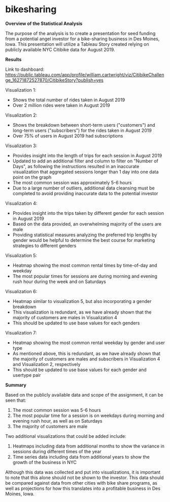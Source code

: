 # bikesharing

**Overview of the Statistical Analysis**

The purpose of the analysis is to create a presentation for seed funding from a potential angel investor for a bike-sharing business in Des Moines, Iowa. This presentation will utilize a Tableau Story created relying on publicly available NYC Citibike data for August 2019.

**Results**

Link to dashboard:
https://public.tableau.com/app/profile/william.cartwright/viz/CitibikeChallenge_16271872527870/CitibikeStory?publish=yes

Visualization 1:
  * Shows the total number of rides taken in August 2019
  * Over 2 million rides were taken in August 2019

Visualization 2:
  * Shows the breakdown between short-term users ("customers") and long-term users ("subscribers") for the rides taken in August 2019
  * Over 75% of users in August 2019 had subscriptions

Visualization 3:
  * Provides insight into the length of trips for each session in August 2019
  * Updated to add an additional filter and column to filter on "Number of Days", as following the instructions resulted in an inaccurate visualization that aggregated sessions longer than 1 day into one data point on the graph
  * The most common session was approximately 5-6 hours
  * Due to a large number of outliers, additional data cleansing must be completed to avoid providing inaccurate data to the potential investor

Visualization 4:
  * Provides insight into the trips taken by different gender for each session in August 2019
  * Based on the data provided, an overwhelming majority of the users are male
  * Providing statistical measures analyzing the preferred trip lengths by gender would be helpful to determine the best course for marketing strategies to different genders

Visualization 5:
  * Heatmap showing the most common rental times by time-of-day and weekday
  * The most popular times for sessions are during morning and evening rush hour during the week and on Saturdays

Visualization 6:
  * Heatmap similar to visualization 5, but also incorporating a gender breakdown
  * This visualization is redundant, as we have already shown that the majority of customers are males in Visualization 4
  * This should be updated to use base values for each genders

Visualization 7:
  * Heatmap showing the most common rental weekday by gender and user type
  * As mentioned above, this is redundant, as we have already shown that the majority of customers are males and subscribers in Visualization 4 and Visualization 2, respectively
  * This should be updated to use base values for each gender and usertype pair 

**Summary**

Based on the publicly available data and scope of the assignment, it can be seen that:
 1. The most common session was 5-6 hours
 2. The most popular time for a session is on weekdays during morning and evening rush hour, as well as on Saturdays
 3. The majority of customers are male

Two additional visualizations that could be added include:
 1. Heatmaps including data from additional months to show the variance in sessions during different times of the year
 2. Time series data including data from additional years to show the growth of the business in NYC

Although this data was collected and put into visualizations, it is important to note that this alone should not be shown to the investor. This data should be compared against data from other cities with bike share programs, as well as projections for how this translates into a profitable business in Des Moines, Iowa. 




